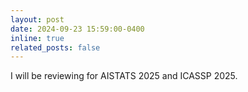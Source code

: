 ```yaml
---
layout: post
date: 2024-09-23 15:59:00-0400
inline: true
related_posts: false
---
```


I will be reviewing for AISTATS 2025 and ICASSP 2025.
